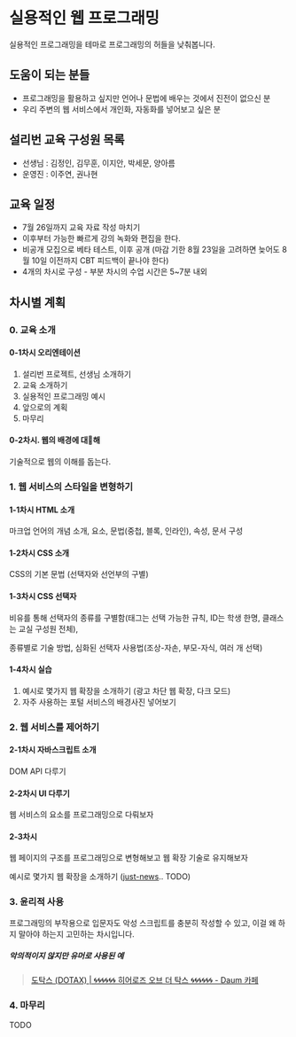 # 실용적인 웹 프로그래밍

실용적인 프로그래밍을 테마로 프로그래밍의 허들을 낮춰봅니다.

## 도움이 되는 분들

- 프로그래밍을 활용하고 싶지만 언어나 문법에 배우는 것에서 진전이 없으신 분
- 우리 주변의 웹 서비스에서 개인화, 자동화를 넣어보고 싶은 분

## 설리번 교육 구성원 목록

- 선생님 : 김정인, 김무훈, 이지안, 박세문, 양아름
- 운영진 : 이주연, 권나현

## 교육 일정

- 7월 26일까지 교육 자료 작성 마치기
- 이후부터 가능한 빠르게 강의 녹화와 편집을 한다.
- 비공개 모집으로 베타 테스트, 이후 공개 (마감 기한 8월 23일을 고려하면 늦어도 8월 10일 이전까지 CBT 피드백이 끝나야 한다)
- 4개의 차시로 구성 - 부분 차시의 수업 시간은 5~7분 내외

## 차시별 계획

### 0. 교육 소개

#### 0-1차시 오리엔테이션

1. 설리번 프로젝트, 선생님 소개하기
2. 교육 소개하기
3. 실용적인 프로그래밍 예시
4. 앞으로의 계획
5. 마무리

#### 0-2차시. 웹의 배경에 대해

기술적으로 웹의 이해를 돕는다.

### 1. 웹 서비스의 스타일을 변형하기

#### 1-1차시 HTML 소개

마크업 언어의 개념 소개, 요소, 문법(중첩, 블록, 인라인), 속성, 문서 구성

#### 1-2차시 CSS 소개

CSS의 기본 문법 (선택자와 선언부의 구별)

#### 1-3차시 CSS 선택자

비유를 통해 선택자의 종류를 구별함(태그는 선택 가능한 규칙, ID는 학생 한명, 클래스는 교실 구성원 전체),

종류별로 기술 방법, 심화된 선택자 사용법(조상-자손, 부모-자식, 여러 개 선택)

#### 1-4차시 실습

1. 예시로 몇가지 웹 확장을 소개하기 (광고 차단 웹 확장, 다크 모드)
2. 자주 사용하는 포털 서비스의 배경사진 넣어보기

### 2. 웹 서비스를 제어하기

#### 2-1차시 자바스크립트 소개

DOM API 다루기

#### 2-2차시 UI 다루기

웹 서비스의 요소를 프로그래밍으로 다뤄보자

#### 2-3차시

웹 페이지의 구조를 프로그래밍으로 변형해보고 웹 확장 기술로 유지해보자

예시로 몇가지 웹 확장을 소개하기 ([just-news](https://github.com/disjukr/just-news).. TODO)

### 3. 윤리적 사용

프로그래밍의 부작용으로 입문자도 악성 스크립트를 충분히 작성할 수 있고, 이걸 왜 하지 말아야 하는지 고민하는 차시입니다.

##### 악의적이지 않지만 유머로 사용된 예

> [도탁스 (DOTAX) | 🌀🌀🌀🌀🌀🌀 히어로즈 오브 더 탁스 🌀🌀🌀🌀🌀🌀 - Daum 카페](http://cafe.daum.net/dotax/FGFP/9109?q=%C8%F7%BE%EE%B7%CE%C1%EE%20%BF%C0%BA%EA%20%B4%F5%20%C5%B9%BD%BA%20%EC%8B%9C%EA%B3%B5%EC%9D%98%20%ED%8F%AD%ED%92%8D%EC%9D%80%20%EC%A0%95%EB%A7%90%20%EC%B5%9C%EA%B3%A0%EC%95%BC)

### 4. 마무리

TODO
